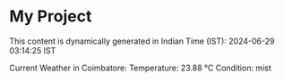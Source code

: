 # My Project

This content is dynamically generated in Indian Time (IST): 2024-06-29 03:14:25 IST


Current Weather in Coimbatore:
Temperature: 23.88 °C
Condition: mist

